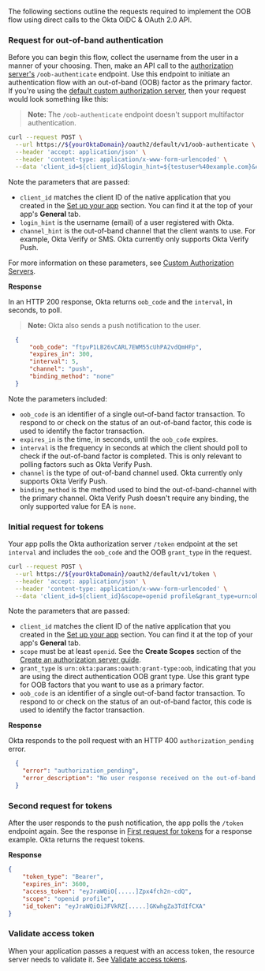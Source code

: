 The following sections outline the requests required to implement the OOB flow using direct calls to the Okta OIDC & OAuth 2.0 API.

### Request for out-of-band authentication

Before you can begin this flow, collect the username from the user in a manner of your choosing. Then, make an API call to the [authorization server's](/docs/concepts/auth-servers/) `/oob-authenticate` endpoint. Use this endpoint to initiate an authentication flow with an out-of-band (OOB) factor as the primary factor. If you're using the [default custom authorization server](/docs/concepts/auth-servers/#default-custom-authorization-server), then your request would look something like this:

> **Note:** The `/oob-authenticate` endpoint doesn't support multifactor authentication.

```bash
curl --request POST \
  --url https://${yourOktaDomain}/oauth2/default/v1/oob-authenticate \
  --header 'accept: application/json' \
  --header 'content-type: application/x-www-form-urlencoded' \
  --data 'client_id=${client_id}&login_hint=${testuser%40example.com}&channel_hint=push'
```

Note the parameters that are passed:

- `client_id` matches the client ID of the native application that you created in the [Set up your app](#set-up-your-app) section. You can find it at the top of your app's **General** tab.
- `login_hint` is the username (email) of a user registered with Okta.
- `channel_hint` is the out-of-band channel that the client wants to use. For example, Okta Verify or SMS. Okta currently only supports Okta Verify Push.<!-- need to update this when phase 2 is complete -->

For more information on these parameters, see [Custom Authorization Servers](https://developer.okta.com/docs/api/openapi/okta-oauth/oauth/tag/CustomAS/#tag/CustomAS/operation/challengeCustomAS).

**Response**

In an HTTP 200 response, Okta returns `oob_code` and the `interval`, in seconds, to poll.

> **Note:** Okta also sends a push notification to the user.

```json
  {
      "oob_code": "ftpvP1LB26vCARL7EWM55cUhPA2vdQmHFp",
      "expires_in": 300,
      "interval": 5,
      "channel": "push",
      "binding_method": "none"
  }
```

Note the parameters included:

- `oob_code` is an identifier of a single out-of-band factor transaction. To respond to or check on the status of an out-of-band factor, this code is used to identify the factor transaction.
- `expires_in` is the time, in seconds, until the `oob_code` expires.
- `interval` is the frequency in seconds at which the client should poll to check if the out-of-band factor is completed. This is only relevant to polling factors such as Okta Verify Push.
- `channel` is the type of out-of-band channel used. Okta currently only supports Okta Verify Push.<!-- need to update this when phase 2 is complete -->
- `binding_method` is the method used to bind the out-of-band-channel with the primary channel. Okta Verify Push doesn't require any binding, the only supported value for EA is `none`.<!-- need to update this when phase 2 is complete -->

### Initial request for tokens

Your app polls the Okta authorization server `/token` endpoint at the set `interval` and includes the `oob_code` and the OOB `grant_type` in the request.

```bash
curl --request POST \
  --url https://${yourOktaDomain}/oauth2/default/v1/token \
  --header 'accept: application/json' \
  --header 'content-type: application/x-www-form-urlencoded' \
  --data 'client_id=${client_id}&scope=openid profile&grant_type=urn:okta:params:oauth:grant-type:oob&oob_code=&{oob code}'
```

Note the parameters that are passed:

- `client_id` matches the client ID of the native application that you created in the [Set up your app](#set-up-your-app) section. You can find it at the top of your app's **General** tab.
- `scope` must be at least `openid`. See the **Create Scopes** section of the [Create an authorization server guide](/docs/guides/customize-authz-server/main/#create-scopes).
- `grant_type` is `urn:okta:params:oauth:grant-type:oob`, indicating that you are using the direct authentication OOB grant type. Use this grant type for OOB factors that you want to use as a primary factor.
- `oob_code` is an identifier of a single out-of-band factor transaction. To respond to or check on the status of an out-of-band factor, this code is used to identify the factor transaction.

**Response**

Okta responds to the poll request with an HTTP 400 `authorization_pending` error.

```json
  {
    "error": "authorization_pending",
    "error_description": "No user response received on the out-of-band authenticator yet. Continue polling to wait for a response."
  }
```

### Second request for tokens

After the user responds to the push notification, the app polls the `/token` endpoint again. See the response in [First request for tokens](#first-request-for-tokens) for a response example. Okta returns the request tokens.

**Response**

```json
{
    "token_type": "Bearer",
    "expires_in": 3600,
    "access_token": "eyJraWQiO[.....]Zpx4fch2n-cdQ",
    "scope": "openid profile",
    "id_token": "eyJraWQiOiJFVkRZ[.....]GKwhgZa3TdIfCXA"
}
```

### Validate access token

When your application passes a request with an access token, the resource server needs to validate it. See [Validate access tokens](/docs/guides/validate-access-tokens/).
